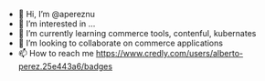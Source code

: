- 👋 Hi, I’m @apereznu
- 👀 I’m interested in ...
- 🌱 I’m currently learning commerce tools, contenful, kubernates
- 💞️ I’m looking to collaborate on commerce applications
- 📫 How to reach me https://www.credly.com/users/alberto-perez.25e443a6/badges

<!---
apereznu/apereznu is a ✨ special ✨ repository because its `README.md` (this file) appears on your GitHub profile.
You can click the Preview link to take a look at your changes.
--->

